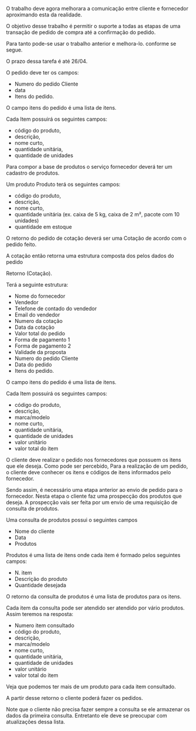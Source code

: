 O trabalho deve agora melhorara a comunicação entre cliente e fornecedor aproximando esta da realidade.

O objetivo desse trabalho é permitir o suporte a todas as etapas de uma transação de pedido de compra até a confirmação do pedido.

Para tanto pode-se usar o trabalho anterior e melhora-lo. conforme se segue.

O prazo dessa tarefa é até 26/04.

O pedido deve ter os campos:

* Numero do pedido Cliente
* data
* Itens do pedido.

O campo itens do pedido é uma lista de itens.

Cada Item possuirá os seguintes campos:

* código do produto,
* descrição,
* nome curto,
* quantidade unitária,
* quantidade de unidades

Para compor a base de produtos o serviço fornecedor deverá ter um cadastro de produtos.

Um produto Produto terá os seguintes campos:

* código do produto,
* descrição,
* nome curto,
* quantidade unitária (ex. caixa de 5 kg, caixa de 2 m², pacote com 10 unidades)
* quantidade em estoque

O retorno do pedido de cotação deverá ser uma Cotação de acordo com o pedido feito.

A cotação então retorna uma estrutura composta dos pelos dados do pedido

Retorno (Cotação).

Terá a seguinte estrutura:

* Nome do fornecedor
* Vendedor
* Telefone de contado do vendedor
* Email do vendedor
* Numero da cotação
* Data da cotação
* Valor total do pedido
* Forma de pagamento 1
* Forma de pagamento 2
* Validade da proposta
* Numero do pedido Cliente
* Data do pedido
* Itens do pedido.

O campo itens do pedido é uma lista de itens.

Cada Item possuirá os seguintes campos:

* código do produto,
* descrição,
* marca/modelo
* nome curto,
* quantidade unitária,
* quantidade de unidades
* valor unitário
* valor total do item

O cliente deve realizar o pedido nos fornecedores que possuem os itens que ele deseja. Como pode ser percebido, Para a realização de um pedido, o cliente deve conhecer os itens e códigos de itens informados pelo fornecedor.

Sendo assim, é necessário uma etapa anterior ao envio de pedido para o fornecedor. Nesta etapa o cliente faz uma prospecção dos produtos que deseja. A prospecção vais ser feita por um envio de uma requisição de consulta de produtos.

Uma consulta de produtos possui o seguintes campos

* Nome do cliente
* Data
* Produtos

Produtos é uma lista de itens onde cada item é formado pelos seguintes campos:

* N. item
* Descrição do produto
* Quantidade desejada

O retorno da consulta de produtos é uma lista de produtos para os itens.

Cada item da consulta pode ser atendido ser atendido por vário produtos. Assim teremos na resposta:

* Numero item consultado
* código do produto,
* descrição,
* marca/modelo
* nome curto,
* quantidade unitária,
* quantidade de unidades
* valor unitário
* valor total do item

Veja que podemos ter mais de um produto para cada item consultado.

A partir desse retorno o cliente poderá fazer os pedidos.

Note que o cliente não precisa fazer sempre a consulta se ele armazenar os dados da primeira consulta. Entretanto ele deve se preocupar com atualizações dessa lista.
